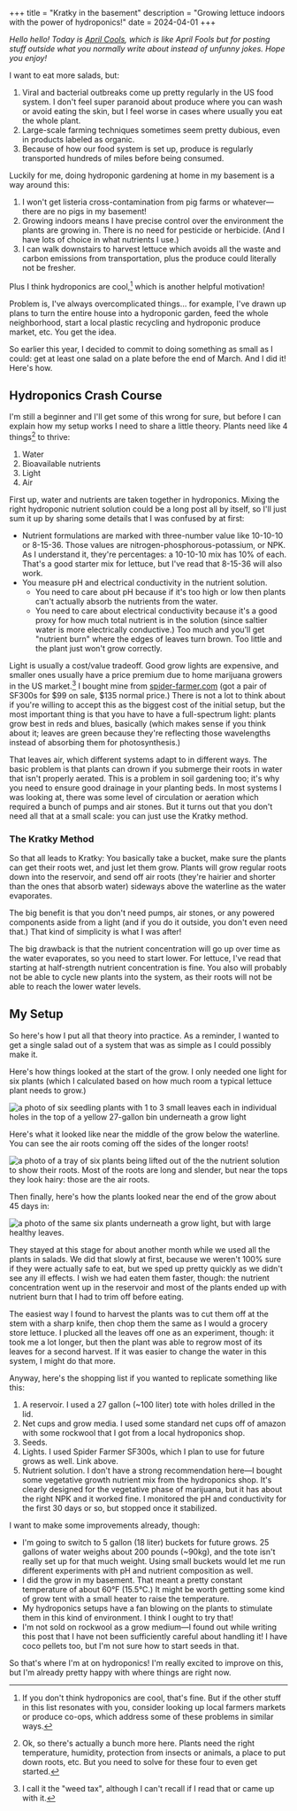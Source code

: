+++
title = "Kratky in the basement"
description = "Growing lettuce indoors with the power of hydroponics!"
date = 2024-04-01
+++

_Hello hello! Today is [April Cools](https://www.aprilcools.club/), which is like April Fools but for posting stuff outside what you normally write about instead of unfunny jokes. Hope you enjoy!_

I want to eat more salads, but:

1. Viral and bacterial outbreaks come up pretty regularly in the US food system. I don't feel super paranoid about produce where you can wash or avoid eating the skin, but I feel worse in cases where usually you eat the whole plant.
2. Large-scale farming techniques sometimes seem pretty dubious, even in products labeled as organic.
3. Because of how our food system is set up, produce is regularly transported hundreds of miles before being consumed.

Luckily for me, doing hydroponic gardening at home in my basement is a way around this:

<!-- more -->

1. I won't get listeria cross-contamination from pig farms or whatever—there are no pigs in my basement!
2. Growing indoors means I have precise control over the environment the plants are growing in. There is no need for pesticide or herbicide. (And I have lots of choice in what nutrients I use.)
3. I can walk downstairs to harvest lettuce which avoids all the waste and carbon emissions from transportation, plus the produce could literally not be fresher.

Plus I think hydroponics are cool,[^1] which is another helpful motivation!

Problem is, I've always overcomplicated things… for example, I've drawn up plans to turn the entire house into a hydroponic garden, feed the whole neighborhood, start a local plastic recycling and hydroponic produce market, etc. You get the idea.

So earlier this year, I decided to commit to doing something as small as I could: get at least one salad on a plate before the end of March. And I did it! Here's how.

## Hydroponics Crash Course

I'm still a beginner and I'll get some of this wrong for sure, but before I can explain how my setup works I need to share a little theory. Plants need like 4 things[^2] to thrive:

1. Water
2. Bioavailable nutrients
3. Light
4. Air

First up, water and nutrients are taken together in hydroponics. Mixing the right hydroponic nutrient solution could be a long post all by itself, so I'll just sum it up by sharing some details that I was confused by at first:

- Nutrient formulations are marked with three-number value like 10-10-10 or 8-15-36. Those values are nitrogen-phosphorous-potassium, or NPK. As I understand it, they're percentages: a 10-10-10 mix has 10% of each. That's a good starter mix for lettuce, but I've read that 8-15-36 will also work.
- You measure pH and electrical conductivity in the nutrient solution.
  - You need to care about pH because if it's too high or low then plants can't actually absorb the nutrients from the water.
  - You need to care about electrical conductivity because it's a good proxy for how much total nutrient is in the solution (since saltier water is more electrically conductive.) Too much and you'll get "nutrient burn" where the edges of leaves turn brown. Too little and the plant just won't grow correctly.

Light is usually a cost/value tradeoff. Good grow lights are expensive, and smaller ones usually have a price premium due to home marijuana growers in the US market.[^3] I bought mine from [spider-farmer.com](http://spider-farmer.com/) (got a pair of SF300s for $99 on sale, $135 normal price.) There is not a lot to think about if you're willing to accept this as the biggest cost of the initial setup, but the most important thing is that you have to have a full-spectrum light: plants grow best in reds and blues, basically (which makes sense if you think about it; leaves are green because they're reflecting those wavelengths instead of absorbing them for photosynthesis.)

That leaves air, which different systems adapt to in different ways. The basic problem is that plants can drown if you submerge their roots in water that isn't properly aerated. This is a problem in soil gardening too; it's why you need to ensure good drainage in your planting beds. In most systems I was looking at, there was some level of circulation or aeration which required a bunch of pumps and air stones. But it turns out that you don't need all that at a small scale: you can just use the Kratky method.

### The Kratky Method

So that all leads to Kratky: You basically take a bucket, make sure the plants can get their roots wet, and just let them grow. Plants will grow regular roots down into the reservoir, and send off air roots (they're hairier and shorter than the ones that absorb water) sideways above the waterline as the water evaporates.

The big benefit is that you don't need pumps, air stones, or any powered components aside from a light (and if you do it outside, you don't even need that.) That kind of simplicity is what I was after!

The big drawback is that the nutrient concentration will go up over time as the water evaporates, so you need to start lower. For lettuce, I've read that starting at half-strength nutrient concentration is fine. You also will probably not be able to cycle new plants into the system, as their roots will not be able to reach the lower water levels.

## My Setup

So here's how I put all that theory into practice. As a reminder, I wanted to get a single salad out of a system that was as simple as I could possibly make it.

Here's how things looked at the start of the grow. I only needed one light for six plants (which I calculated based on how much room a typical lettuce plant needs to grow.)

![a photo of six seedling plants with 1 to 3 small leaves each in individual holes in the top of a yellow 27-gallon bin underneath a grow light](/images/kratky-in-the-basement/kratky-27gal-20231226.jpeg)

Here's what it looked like near the middle of the grow below the waterline. You can see the air roots coming off the sides of the longer roots!

![a photo of a tray of six plants being lifted out of the the nutrient solution to show their roots. Most of the roots are long and slender, but near the tops they look hairy: those are the air roots.](/images/kratky-in-the-basement/kratky-27gal-20220122-roots.jpeg)

Then finally, here's how the plants looked near the end of the grow about 45 days in:

![a photo of the same six plants underneath a grow light, but with large healthy leaves.](/images/kratky-in-the-basement/kratky-27gal-20240219.jpeg)

They stayed at this stage for about another month while we used all the plants in salads. We did that slowly at first, because we weren't 100% sure if they were actually safe to eat, but we sped up pretty quickly as we didn't see any ill effects. I wish we had eaten them faster, though: the nutrient concentration went up in the reservoir and most of the plants ended up with nutrient burn that I had to trim off before eating.

The easiest way I found to harvest the plants was to cut them off at the stem with a sharp knife, then chop them the same as I would a grocery store lettuce. I plucked all the leaves off one as an experiment, though: it took me a lot longer, but then the plant was able to regrow most of its leaves for a second harvest. If it was easier to change the water in this system, I might do that more.

Anyway, here's the shopping list if you wanted to replicate something like this:

1. A reservoir. I used a 27 gallon (~100 liter) tote with holes drilled in the lid.
2. Net cups and grow media. I used some standard net cups off of amazon with some rockwool that I got from a local hydroponics shop.
3. Seeds.
4. Lights. I used Spider Farmer SF300s, which I plan to use for future grows as well. Link above.
5. Nutrient solution. I don't have a strong recommendation here—I bought some vegetative growth nutrient mix from the hydroponics shop. It's clearly designed for the vegetative phase of marijuana, but it has about the right NPK and it worked fine. I monitored the pH and conductivity for the first 30 days or so, but stopped once it stabilized.

I want to make some improvements already, though:

- I'm going to switch to 5 gallon (18 liter) buckets for future grows. 25 gallons of water weighs about 200 pounds (~90kg), and the tote isn't really set up for that much weight. Using small buckets would let me run different experiments with pH and nutrient composition as well.
- I did the grow in my basement. That meant a pretty constant temperature of about 60°F (15.5°C.) It might be worth getting some kind of grow tent with a small heater to raise the temperature.
- My hydroponics setups have a fan blowing on the plants to stimulate them in this kind of environment. I think I ought to try that!
- I'm not sold on rockwool as a grow medium—I found out while writing this post that I have not been sufficiently careful about handling it! I have coco pellets too, but I'm not sure how to start seeds in that.

So that's where I'm at on hydroponics! I'm really excited to improve on this, but I'm already pretty happy with where things are right now.

[^1]: If you don't think hydroponics are cool, that's fine. But if the other stuff in this list resonates with you, consider looking up local farmers markets or produce co-ops, which address some of these problems in similar ways.

[^2]: Ok, so there's actually a bunch more here. Plants need the right temperature, humidity, protection from insects or animals, a place to put down roots, etc. But you need to solve for these four to even get started.

[^3]: I call it the "weed tax", although I can't recall if I read that or came up with it.
